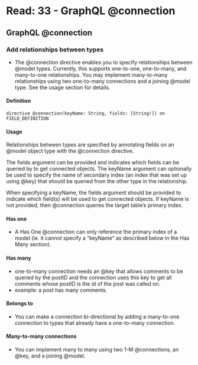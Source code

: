 # Read: 33 - GraphQL @connection

## GraphQL @connection 

### Add relationships between types

* The @connection directive enables you to specify relationships between @model types. Currently, this supports one-to-one, one-to-many, and many-to-one relationships. You may implement many-to-many relationships using two one-to-many connections and a joining @model type. See the usage section for details.

#### Definition

```directive @connection(keyName: String, fields: [String!]) on FIELD_DEFINITION```

#### Usage

Relationships between types are specified by annotating fields on an @model object type with the @connection directive.

The fields argument can be provided and indicates which fields can be queried by to get connected objects. The keyName argument can optionally be used to specify the name of secondary index (an index that was set up using @key) that should be queried from the other type in the relationship.

When specifying a keyName, the fields argument should be provided to indicate which field(s) will be used to get connected objects. If keyName is not provided, then @connection queries the target table’s primary index.

#### Has one
* A Has One @connection can only reference the primary index of a model (ie. it cannot specify a “keyName” as described below in the Has Many section).

#### Has many
* one-to-many connection needs an @key that allows comments to be queried by the postID and the connection uses this key to get all comments whose postID is the id of the post was called on.
* example: a post has many comments.

#### Belongs to
* You can make a connection bi-directional by adding a many-to-one connection to types that already have a one-to-many connection.

#### Many-to-many connections
* You can implement many to many using two 1-M @connections, an @key, and a joining @model.



